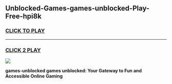 
## Unblocked-Games-games-unblocked-Play-Free-hpi8k
<h3>
<a href="https://premium76.site?title=games-unblocked&ref=22A">CLICK TO PLAY</a></h3>
<hr>

<h3>
<a href="https://premium76.site?title=games-unblocked&ref=22A">CLICK 2 PLAY</a>
  
</h3>

<a href="https://premium76.site?title=games-unblocked&ref=22A"><img src="https://clearcache.store/games.png"></a>


**games-unblocked games unblocked: Your Gateway to Fun and Accessible Online Gaming**
